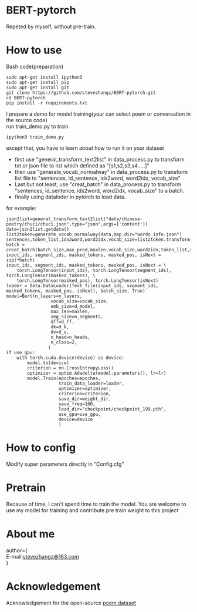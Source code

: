 # BERT-pytorch

Repeted by myself, without pre-train.

# How to use

Bash code(preparation)

    sudo apt-get install ipython3
    sudo apt-get install pip
    sudo apt-get install git
    git clone https://github.com/stevezhangz/BERT-pytorch.git
    cd BERT-pytorch
    pip install -r requirements.txt 
    
I prepare a demo for model training(your can select poem or conversation in the source code)    
run train_demo.py to train
  
    ipython3 train_demo.py

except that, you have to learn about how to run it on your dataset

  - first use "general_transform_text2list" in data_process.py to transform txt or json file to list which defined as "[s1,s2,s3,s4.....]"
  - then use "generate_vocab_normalway" in data_process.py to transform list file to "sentences, id_sentence, idx2word, word2idx, vocab_size"
  - Last but not least, use "creat_batch" in data_process.py to transform "sentences, id_sentence, idx2word, word2idx, vocab_size" to a batch.
  - finally using dataloder in pytorch to load data.

for example:

    json2list=general_transform_text2list("data/chinese-poetry/chuci/chuci.json",type="json",args=['content'])
    data=json2list.getdata()
    list2token=generate_vocab_normalway(data,map_dir="words_info.json")
    sentences,token_list,idx2word,word2idx,vocab_size=list2token.transform()
    batch = creat_batch(batch_size,max_pred,maxlen,vocab_size,word2idx,token_list,sentences)
    input_ids, segment_ids, masked_tokens, masked_pos, isNext = zip(*batch)
    input_ids, segment_ids, masked_tokens, masked_pos, isNext = \
        torch.LongTensor(input_ids), torch.LongTensor(segment_ids), torch.LongTensor(masked_tokens), \
        torch.LongTensor(masked_pos), torch.LongTensor(isNext)
    loader = Data.DataLoader(Text_file(input_ids, segment_ids, masked_tokens, masked_pos, isNext), batch_size, True)
    model=Bert(n_layers=n_layers,
                     vocab_size=vocab_size,
                     emb_size=d_model,
                     max_len=maxlen,
                     seg_size=n_segments,
                     dff=d_ff,
                     dk=d_k,
                     dv=d_v,
                     n_head=n_heads,
                     n_class=2,
                    )
    if use_gpu:
        with torch.cuda.device(device) as device:
            model.to(device)
            criterion = nn.CrossEntropyLoss()
            optimizer = optim.Adadelta(model.parameters(), lr=lr)
            model.Train(epoches=epoches,
                        train_data_loader=loader,
                        optimizer=optimizer,
                        criterion=criterion,
                        save_dir=weight_dir,
                        save_freq=100,
                        load_dir="checkpoint/checkpoint_199.pth",
                        use_gpu=use_gpu,
                        device=device
                        )


# How to config
Modify super parameters directly in “Config.cfg”

# Pretrain
Because of time, I can't spend time to train the model. You are welcome to use my model for training and contribute pre train weight to this project

# About me
author={        
  E-mail:stevezhangz@163.com        
}

# Acknowledgement
Acknowledgement for the open-source [poem dataset](https://github.com/chinese-poetry/chinese-poetry)


    
